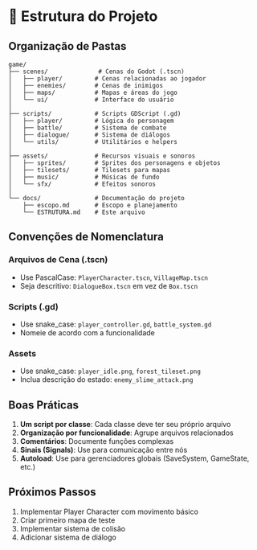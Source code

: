 # 📁 Estrutura do Projeto

## Organização de Pastas

```
game/
├── scenes/              # Cenas do Godot (.tscn)
│   ├── player/         # Cenas relacionadas ao jogador
│   ├── enemies/        # Cenas de inimigos
│   ├── maps/           # Mapas e áreas do jogo
│   └── ui/             # Interface do usuário
│
├── scripts/            # Scripts GDScript (.gd)
│   ├── player/         # Lógica do personagem
│   ├── battle/         # Sistema de combate
│   ├── dialogue/       # Sistema de diálogos
│   └── utils/          # Utilitários e helpers
│
├── assets/             # Recursos visuais e sonoros
│   ├── sprites/        # Sprites dos personagens e objetos
│   ├── tilesets/       # Tilesets para mapas
│   ├── music/          # Músicas de fundo
│   └── sfx/            # Efeitos sonoros
│
└── docs/               # Documentação do projeto
    ├── escopo.md       # Escopo e planejamento
    └── ESTRUTURA.md    # Este arquivo
```

## Convenções de Nomenclatura

### Arquivos de Cena (.tscn)
- Use PascalCase: `PlayerCharacter.tscn`, `VillageMap.tscn`
- Seja descritivo: `DialogueBox.tscn` em vez de `Box.tscn`

### Scripts (.gd)
- Use snake_case: `player_controller.gd`, `battle_system.gd`
- Nomeie de acordo com a funcionalidade

### Assets
- Use snake_case: `player_idle.png`, `forest_tileset.png`
- Inclua descrição do estado: `enemy_slime_attack.png`

## Boas Práticas

1. **Um script por classe**: Cada classe deve ter seu próprio arquivo
2. **Organização por funcionalidade**: Agrupe arquivos relacionados
3. **Comentários**: Documente funções complexas
4. **Sinais (Signals)**: Use para comunicação entre nós
5. **Autoload**: Use para gerenciadores globais (SaveSystem, GameState, etc.)

## Próximos Passos

1. Implementar Player Character com movimento básico
2. Criar primeiro mapa de teste
3. Implementar sistema de colisão
4. Adicionar sistema de diálogo
